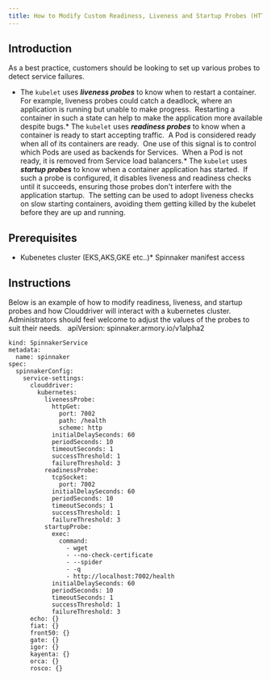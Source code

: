 ```yaml
---
title: How to Modify Custom Readiness, Liveness and Startup Probes (HTTP, TCP socket, Exec)
---
```


## Introduction
As a best practice, customers should be looking to set up various probes to detect service failures.  
* The ```kubelet``` uses ***liveness probes*** to know when to restart a container.  For example, liveness probes could catch a deadlock, where an application is running but unable to make progress.  Restarting a container in such a state can help to make the application more available despite bugs.* The ```kubelet``` uses ***readiness probes*** to know when a container is ready to start accepting traffic.  A Pod is considered ready when all of its containers are ready.  One use of this signal is to control which Pods are used as backends for Services.  When a Pod is not ready, it is removed from Service load balancers.* The ```kubelet``` uses ***startup probes*** to know when a container application has started.  If such a probe is configured, it disables liveness and readiness checks until it succeeds, ensuring those probes don't interfere with the application startup.  The setting can be used to adopt liveness checks on slow starting containers, avoiding them getting killed by the kubelet before they are up and running.
 

## Prerequisites
* Kubenetes cluster (EKS,AKS,GKE etc..)* Spinnaker manifest access
 

## Instructions
Below is an example of how to modify readiness, liveness, and startup probes and how Clouddriver will interact with a kubernetes cluster.  Administrators should feel welcome to adjust the values of the probes to suit their needs.  
apiVersion: spinnaker.armory.io/v1alpha2
```
kind: SpinnakerService
metadata:
  name: spinnaker
spec:
  spinnakerConfig:
    service-settings:
      clouddriver:
        kubernetes:
          livenessProbe:
            httpGet:
              port: 7002
              path: /health
              scheme: http
            initialDelaySeconds: 60
            periodSeconds: 10
            timeoutSeconds: 1
            successThreshold: 1
            failureThreshold: 3
          readinessProbe:
            tcpSocket:
              port: 7002
            initialDelaySeconds: 60
            periodSeconds: 10
            timeoutSeconds: 1
            successThreshold: 1
            failureThreshold: 3 
          startupProbe:
            exec:
              command:
                - wget
                - --no-check-certificate
                - --spider
                - -q
                - http://localhost:7002/health
            initialDelaySeconds: 60
            periodSeconds: 10
            timeoutSeconds: 1
            successThreshold: 1
            failureThreshold: 3
      echo: {}
      fiat: {}
      front50: {}
      gate: {}
      igor: {}
      kayenta: {}
      orca: {}
      rosco: {}
```
